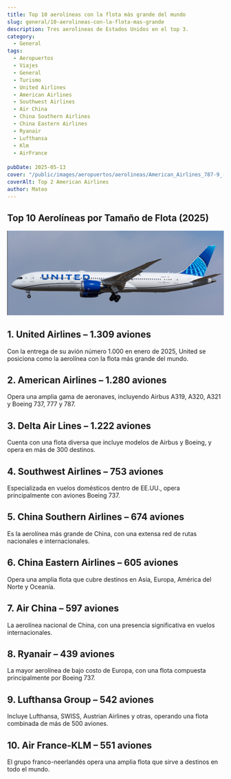 ```yaml
---
title: Top 10 aerolíneas con la flota más grande del mundo
slug: general/10-aerolineas-con-la-flota-mas-grande
description: Tres aerolineas de Estados Unidos en el top 3.
category:
  - General
tags:
  - Aeropuertos
  - Viajes
  - General
  - Turismo
  - United Airlines 
  - American Airlines
  - Southwest Airlines
  - Air China
  - China Southern Airlines
  - China Eastern Airlines
  - Ryanair
  - Lufthansa
  - Klm
  - AirFrance

pubDate: 2025-05-13
cover: "/public/images/aeropuertos/aerolineas/American_Airlines_787-9_(2-1_crop).jpg"
coverAlt: Top 2 American Airlines
author: Mateo
---
```


## Top 10 Aerolíneas por Tamaño de Flota (2025)

<img src="/public/images/aeropuertos/aerolineas/united2.png" alt="Top 1 United Airlines">

## 1. United Airlines – 1.309 aviones
Con la entrega de su avión número 1.000 en enero de 2025, United se posiciona como la aerolínea con la flota más grande del mundo.

## 2. American Airlines – 1.280 aviones
Opera una amplia gama de aeronaves, incluyendo Airbus A319, A320, A321 y Boeing 737, 777 y 787.

## 3. Delta Air Lines – 1.222 aviones
Cuenta con una flota diversa que incluye modelos de Airbus y Boeing, y opera en más de 300 destinos.

## 4. Southwest Airlines – 753 aviones
Especializada en vuelos domésticos dentro de EE.UU., opera principalmente con aviones Boeing 737.

## 5. China Southern Airlines – 674 aviones
Es la aerolínea más grande de China, con una extensa red de rutas nacionales e internacionales.

## 6. China Eastern Airlines – 605 aviones
Opera una amplia flota que cubre destinos en Asia, Europa, América del Norte y Oceanía.

## 7. Air China – 597 aviones
La aerolínea nacional de China, con una presencia significativa en vuelos internacionales.

## 8. Ryanair – 439 aviones
La mayor aerolínea de bajo costo de Europa, con una flota compuesta principalmente por Boeing 737.

## 9. Lufthansa Group – 542 aviones
Incluye Lufthansa, SWISS, Austrian Airlines y otras, operando una flota combinada de más de 500 aviones.

## 10. Air France-KLM – 551 aviones
El grupo franco-neerlandés opera una amplia flota que sirve a destinos en todo el mundo.

